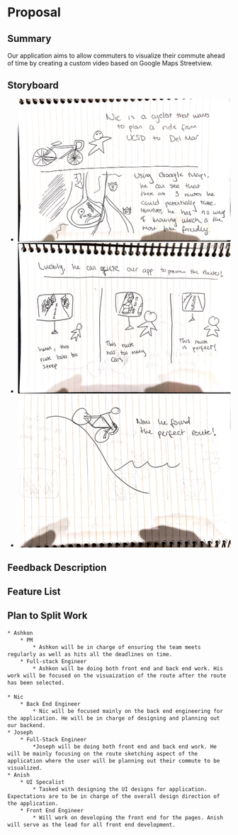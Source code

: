 # Proposal
## Summary
Our application aims to allow commuters to visualize their commute ahead of time by creating a custom video based on Google Maps Streetview.
## Storyboard
* ![](/storyboardpics/prop-1.jpg)
* ![](/storyboardpics/prop-2.jpg)
* ![](/storyboardpics/prop-3.jpg)
## Feedback Description
## Feature List
## Plan to Split Work
	* Ashkon 
		* PM
			* Ashkon will be in charge of ensuring the team meets regularly as well as hits all the deadlines on time. 
		* Full-stack Engineer
			* Ashkon will be doing both front end and back end work. His work will be focused on the visuaization of the route after the route has been selected. 

	* Nic 
		* Back End Engineer
			* Nic will be focused mainly on the back end engineering for the application. He will be in charge of designing and planning out our backend. 
	* Joseph
		* Full-Stack Engineer
			*Joseph will be doing both front end and back end work. He will be mainly focusing on the route sketching aspect of the application where the user will be planning out their commute to be visualized. 
	* Anish
		* UI Specalist
			* Tasked with designing the UI designs for application. Expectations are to be in charge of the overall design direction of the application.
		* Front End Engineer
			* Will work on developing the front end for the pages. Anish will serve as the lead for all front end development.
